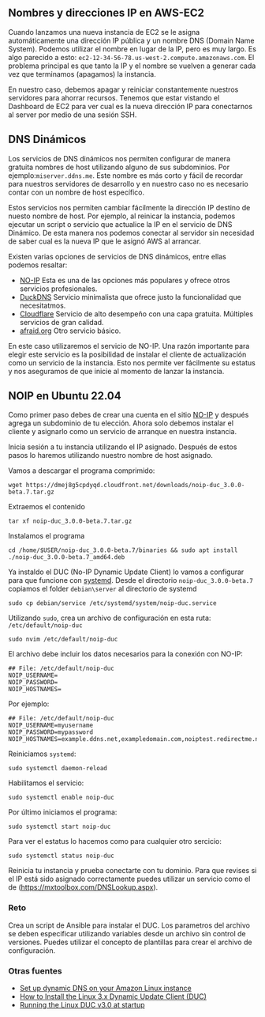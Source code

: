 ## Nombres y direcciones IP en AWS-EC2 

Cuando lanzamos una nueva instancia de EC2 se le asigna automáticamente una
dirección IP pública y un nombre DNS (Domain Name System). Podemos utilizar el
nombre en lugar de la IP, pero es muy largo. Es algo parecido a esto:
`ec2-12-34-56-78.us-west-2.compute.amazonaws.com`. El problema principal es que
tanto la IP y el nombre se vuelven a generar cada vez que terminamos (apagamos)
la instancia. 

En nuestro caso, debemos apagar y reiniciar constantemente nuestros servidores para 
ahorrar recursos. Tenemos que estar vistando el Dashboard de EC2 para ver cual es 
la nueva dirección IP para conectarnos al server por medio de una sesión SSH. 

## DNS Dinámicos

Los servicios de DNS dinámicos nos permiten configurar de manera gratuita 
nombres de host utilizando alguno de sus subdominios. Por ejemplo:`miserver.ddns.me`.
Este nombre es más corto y fácil de recordar para nuestros servidores de desarrollo y 
en nuestro caso no es necesario contar con un nombre de host específico. 

Estos servicios nos permiten cambiar fácilmente la dirección IP destino de nuesto 
nombre de host. Por ejemplo, al reinicar la instancia, podemos ejecutar un script o 
servicio que actualice la IP en el servicio de DNS Dinámico. De esta manera nos 
podemos conectar al servidor sin necesidad de saber cual es la nueva IP que le 
asignó AWS al arrancar.

Existen varias opciones de servicios de DNS dinámicos, entre ellas podemos resaltar: 

* [NO-IP](https://www.noip.com/) Esta es una de las opciones más populares y ofrece 
otros servicios profesionales. 
* [DuckDNS](https://duckdns.org) Servicio minimalista que ofrece justo la funcionalidad 
que necesitatmos. 
* [Cloudflare]() Servicio de alto desempeño con una capa gratuita. Múltiples servicios de 
gran calidad.
* [afraid.org](https://freedns.afraid.org/) Otro servicio básico.

En este caso utilizaremos el servicio de NO-IP. Una razón importante para elegir este 
servicio es la posibilidad de instalar el cliente de actualización como un servicio 
de la instancia. Esto nos permite ver fácilmente su estatus y nos aseguramos de que 
inicie al momento de lanzar la instancia.

## NOIP en Ubuntu 22.04 
Como primer paso debes de crear una cuenta en el sitio [NO-IP](https://www.noip.com/)
y después agrega un subdominio de tu elección. Ahora solo debemos instalar el cliente y
asignarlo como un servicio de arranque en nuestra instancia. 

Inicia sesión a tu instancia utilizando el IP asignado. Después de estos 
pasos lo haremos utilizando nuestro nombre de host asignado. 

Vamos a descargar el programa comprimido: 
```
wget https://dmej8g5cpdyqd.cloudfront.net/downloads/noip-duc_3.0.0-beta.7.tar.gz
```
Extraemos el contenido
```
tar xf noip-duc_3.0.0-beta.7.tar.gz
```
Instalamos el programa 
```
cd /home/$USER/noip-duc_3.0.0-beta.7/binaries && sudo apt install ./noip-duc_3.0.0-beta.7_amd64.deb
```

Ya instaldo el DUC (No-IP Dynamic Update Client) lo vamos a configurar 
para que funcione con [systemd](https://es.wikipedia.org/wiki/Systemd). 
Desde el directorio `noip-duc_3.0.0-beta.7` copiamos el folder `debian\server` 
al directorio de systemd

``` 
sudo cp debian/service /etc/systemd/system/noip-duc.service
```

Utilizando `sudo`, crea un archivo de configuración en esta ruta: `/etc/default/noip-duc`

``` 
sudo nvim /etc/default/noip-duc
```

El archivo debe incluir los datos necesarios para la conexión con NO-IP:

``` 
## File: /etc/default/noip-duc
NOIP_USERNAME=
NOIP_PASSWORD=
NOIP_HOSTNAMES=
```

Por ejemplo:

``` 
## File: /etc/default/noip-duc
NOIP_USERNAME=myusername
NOIP_PASSWORD=mypassword
NOIP_HOSTNAMES=example.ddns.net,exampledomain.com,noiptest.redirectme.net
```

Reiniciamos `systemd`:

``` 
sudo systemctl daemon-reload
```

Habilitamos el servicio:

``` 
sudo systemctl enable noip-duc
```
Por último iniciamos el programa: 

``` 
sudo systemctl start noip-duc
```

Para ver el estatus lo hacemos como para cualquier otro sercicio:

``` 
sudo systemctl status noip-duc
```

Reinicia tu instancia y prueba conectarte con tu dominio.
Para que revises si el IP está sido asignado correctamente puedes utilizar un 
servicio como el de (https://mxtoolbox.com/DNSLookup.aspx).

### Reto
Crea un script de Ansible para instalar el DUC.
Los parametros del archivo se deben especificar utilizando variables desde 
un archivo sin control de versiones. Puedes utilizar el concepto de plantillas 
para crear el archivo de configuración.


### Otras fuentes 
* [Set up dynamic DNS on your Amazon Linux instance](https://docs.aws.amazon.com/AWSEC2/latest/UserGuide/dynamic-dns.html)
* [How to Install the Linux 3.x Dynamic Update Client (DUC)](https://www.noip.com/support/knowledgebase/install-linux-3-x-dynamic-update-client-duc#install_from_source)  
* [Running the Linux DUC v3.0 at startup](https://www.noip.com/support/knowledgebase/running-linux-duc-v3-0-startup-2)
